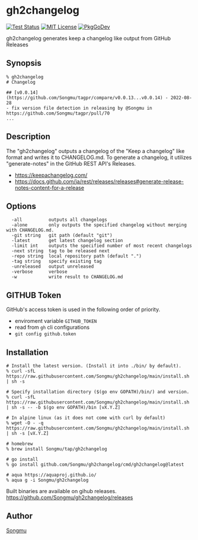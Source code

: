 gh2changelog
=======

[![Test Status](https://github.com/Songmu/gh2changelog/workflows/test/badge.svg?branch=main)][actions]
[![MIT License](https://img.shields.io/github/license/Songmu/gh2changelog)][license]
[![PkgGoDev](https://pkg.go.dev/badge/github.com/Songmu/gh2changelog)][PkgGoDev]

[actions]: https://github.com/Songmu/gh2changelog/actions?workflow=test
[license]: https://github.com/Songmu/gh2changelog/blob/main/LICENSE
[PkgGoDev]: https://pkg.go.dev/github.com/Songmu/gh2changelog

gh2changelog generates keep a changelog like output from GitHub Releases

## Synopsis

```console
% gh2changelog
# Changelog

## [v0.0.14](https://github.com/Songmu/tagpr/compare/v0.0.13...v0.0.14) - 2022-08-28
- fix version file detection in releasing by @Songmu in https://github.com/Songmu/tagpr/pull/70
...
```

## Description

The "gh2changelog" outputs a changelog of the "Keep a changelog" like format and writes it to CHANGELOG.md.
To generate a changelog, it utilizes "generate-notes" in the GitHub REST API's Releases.

- https://keepachangelog.com/
- https://docs.github.com/ja/rest/releases/releases#generate-release-notes-content-for-a-release

## Options

```
  -all          outputs all changelogs
  -alone        only outputs the specified changelog without merging with CHANGELOG.md.
  -git string   git path (default "git")
  -latest       get latest changelog section
  -limit int    outputs the specified number of most recent changelogs
  -next string  tag to be released next
  -repo string  local repository path (default ".")
  -tag string   specify existing tag
  -unreleased   output unreleased
  -verbose      verbose
  -w            write result to CHANGELOG.md
```

## GITHUB Token

GitHub's access token is used in the following order of priority.

- enviroment variable `GITHUB_TOKEN`
- read from `gh` cli configurations
- `git config github.token`

## Installation

```console
# Install the latest version. (Install it into ./bin/ by default).
% curl -sfL https://raw.githubusercontent.com/Songmu/gh2changelog/main/install.sh | sh -s

# Specify installation directory ($(go env GOPATH)/bin/) and version.
% curl -sfL https://raw.githubusercontent.com/Songmu/gh2changelog/main/install.sh | sh -s -- -b $(go env GOPATH)/bin [vX.Y.Z]

# In alpine linux (as it does not come with curl by default)
% wget -O - -q https://raw.githubusercontent.com/Songmu/gh2changelog/main/install.sh | sh -s [vX.Y.Z]

# homebrew
% brew install Songmu/tap/gh2changelog

# go install
% go install github.com/Songmu/gh2changelog/cmd/gh2changelog@latest

# aqua https://aquaproj.github.io/
% aqua g -i Songmu/gh2changelog
```

Built binaries are available on gihub releases.
<https://github.com/Songmu/gh2changelog/releases>

## Author

[Songmu](https://github.com/Songmu)
